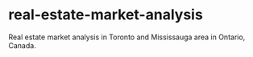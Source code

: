 # real-estate-market-analysis
Real estate market analysis in Toronto and Mississauga area in Ontario, Canada.
